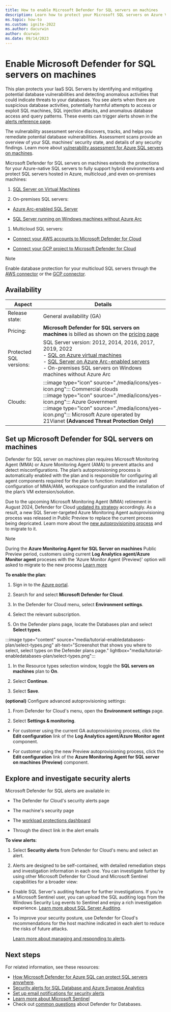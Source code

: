 ```yaml
---
title: How to enable Microsoft Defender for SQL servers on machines
description: Learn how to protect your Microsoft SQL servers on Azure VMs, on-premises, and in hybrid and multicloud environments with Microsoft Defender for Cloud.
ms.topic: how-to
ms.custom: ignite-2022
ms.author: dacurwin
author: dcurwin
ms.date: 09/14/2023
---
```


# Enable Microsoft Defender for SQL servers on machines

This plan protects your IaaS SQL Servers by identifying and mitigating potential database vulnerabilities and detecting anomalous activities that could indicate threats to your databases. You see alerts when there are suspicious database activities, potentially harmful attempts to access or exploit SQL machines, SQL injection attacks, and anomalous database access and query patterns. These events can trigger alerts shown in the [alerts reference page](alerts-reference.md#alerts-sql-db-and-warehouse).

The vulnerability assessment service discovers, tracks, and helps you remediate potential database vulnerabilities. Assessment scans provide an overview of your SQL machines' security state, and details of any security findings.
Learn more about [vulnerability assessment for Azure SQL servers on machines](defender-for-sql-on-machines-vulnerability-assessment.md).

Microsoft Defender for SQL servers on machines extends the protections for your Azure-native SQL servers to fully support hybrid environments and protect SQL servers hosted in Azure, multicloud ,and even on-premises machines:

1. [SQL Server on Virtual Machines](https://azure.microsoft.com/services/virtual-machines/sql-server/)

1. On-premises SQL servers:

  - [Azure Arc-enabled SQL Server](/sql/sql-server/azure-arc/overview)

  - [SQL Server running on Windows machines without Azure Arc](../azure-monitor/agents/agent-windows.md)

1. Multicloud SQL servers:

  - [Connect your AWS accounts to Microsoft Defender for Cloud](quickstart-onboard-aws.md)

  - [Connect your GCP project to Microsoft Defender for Cloud](quickstart-onboard-gcp.md)

  > [!NOTE]
  > Enable database protection for your multicloud SQL servers through the [AWS connector](quickstart-onboard-aws.md#connect-your-aws-account) or the [GCP connector](quickstart-onboard-gcp.md#configure-the-defender-for-databases-plan).

## Availability

|Aspect|Details|
|----|----|
|Release state:|General availability (GA)|
|Pricing:|**Microsoft Defender for SQL servers on machines** is billed as shown on the [pricing page](https://azure.microsoft.com/pricing/details/defender-for-cloud/)|
|Protected SQL versions:|SQL Server version: 2012, 2014, 2016, 2017, 2019, 2022 <br>- [SQL on Azure virtual machines](/azure/azure-sql/virtual-machines/windows/sql-server-on-azure-vm-iaas-what-is-overview)<br>- [SQL Server on Azure Arc-enabled servers](/sql/sql-server/azure-arc/overview)<br>- On-premises SQL servers on Windows machines without Azure Arc<br>|
|Clouds:|:::image type="icon" source="./media/icons/yes-icon.png"::: Commercial clouds<br>:::image type="icon" source="./media/icons/yes-icon.png"::: Azure Government<br>:::image type="icon" source="./media/icons/yes-icon.png"::: Microsoft Azure operated by 21Vianet **(Advanced Threat Protection Only)**|

## Set up Microsoft Defender for SQL servers on machines

Defender for SQL server on machines plan requires Microsoft Monitoring Agent (MMA) or Azure Monitoring Agent (AMA) to prevent attacks and detect misconfigurations. The plan’s autoprovisioning process is automatically enabled with the plan and is responsible for configuring all agent components required for the plan to function: installation and configuration of MMA/AMA, workspace configuration and the installation of the plan’s VM extension/solution.

Due to the upcoming Microsoft Monitoring Agent (MMA) retirement in August 2024, Defender for Cloud [updated its strategy](upcoming-changes#defender-for-cloud-plan-and-strategy-for-the-log-analytics-agent-deprecation) accordingly. 
As a result, a new SQL Server-targeted Azure Monitoring Agent autoprovisioning process was released in Public Preview to replace the current process being depricated. Learn more about the [new autoprovisioning process](upcoming-changes#defender-for-sql-server-on-machines) and to migrate to it.

> [!NOTE]
> During the **Azure Monitoring Agent for SQL Server on machines** Public Preview period, customers using current **Log Analytics agent/Azure Monitor agent** proceses with the 'Azure Monitor Agent (Preview)' option will asked to migrate to the new process [Learn more](quickstart-onboard-aws.md#connect-your-aws-account)

**To enable the plan**:

1. Sign in to the [Azure portal](https://portal.azure.com).

1. Search for and select **Microsoft Defender for Cloud**.

1. In the Defender for Cloud menu, select **Environment settings**.

1. Select the relevant subscription.

1. On the Defender plans page, locate the Databases plan and select **Select types**.

  :::image type="content" source="media/tutorial-enabledatabases-plan/select-types.png" alt-text="Screenshot that shows you where to select, select types on the Defender plans page." lightbox="media/tutorial-enabledatabases-plan/select-types.png":::

1. In the Resource types selection window, toggle the **SQL servers on machines** plan to **On**.

1. Select **Continue**.

1. Select **Save**.

**(optional)** Configure advanced autoprovisioning settings:

1. From Defender for Cloud's menu, open the **Environment settings** page.

1. Select **Settings & monitoring**.

  - For customer using the current GA autoprovisioning process, click the **Edit configuration** link of the **Log Analytics agent/Azure Monitor agent** component.

  - For customer using the new Preview autoprovisioning process, click the **Edit configuration** link of the **Azure Monitoring Agent for SQL server on machines (Preview)** component.

## Explore and investigate security alerts

Microsoft Defender for SQL alerts are available in:

- The Defender for Cloud's security alerts page

- The machine's security page

- The [workload protections dashboard](workload-protections-dashboard.md)

- Through the direct link in the alert emails

**To view alerts**:

1. Select **Security alerts** from Defender for Cloud's menu and select an alert.

1. Alerts are designed to be self-contained, with detailed remediation steps and investigation information in each one. You can investigate further by using other Microsoft Defender for Cloud and Microsoft Sentinel capabilities for a broader view:

  - Enable SQL Server's auditing feature for further investigations. If you're a Microsoft Sentinel user, you can upload the SQL auditing logs from the Windows Security Log events to Sentinel and enjoy a rich investigation experience. [Learn more about SQL Server Auditing](/sql/relational-databases/security/auditing/create-a-server-audit-and-server-audit-specification?preserve-view=true&view=sql-server-ver15).

  - To improve your security posture, use Defender for Cloud's recommendations for the host machine indicated in each alert to reduce the risks of future attacks.
  
    [Learn more about managing and responding to alerts](managing-and-responding-alerts.md).

## Next steps

For related information, see these resources:
- [How Microsoft Defender for Azure SQL can protect SQL servers anywhere](https://www.youtube.com/watch?v=V7RdB6RSVpc).
- [Security alerts for SQL Database and Azure Synapse Analytics](alerts-reference.md#alerts-sql-db-and-warehouse)
- [Set up email notifications for security alerts](configure-email-notifications.md)
- [Learn more about Microsoft Sentinel](../sentinel/index.yml)
- Check out [common questions](faq-defender-for-databases.yml) about Defender for Databases.
